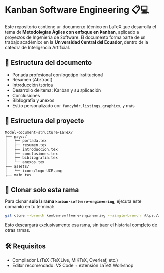 # Kanban Software Engineering 📋💻

Este repositorio contiene un documento técnico en LaTeX que desarrolla el tema de **Metodologías Ágiles con enfoque en Kanban**, aplicado a proyectos de Ingeniería de Software. El documento forma parte de un trabajo académico en la **Universidad Central del Ecuador**, dentro de la cátedra de Inteligencia Artificial.

## 📌 Estructura del documento

- Portada profesional con logotipo institucional
- Resumen (Abstract)
- Introducción teórica
- Desarrollo del tema: Kanban y su aplicación
- Conclusiones
- Bibliografía y anexos
- Estilo personalizado con `fancyhdr`, `listings`, `graphicx`, y más

## 📂 Estructura del proyecto

```
Model-document-structure-LaTeX/
├── pages/
│   ├── portada.tex
│   ├── resumen.tex
│   ├── introduccion.tex
│   ├── conclusiones.tex
│   ├── bibliografia.tex
│   └── anexos.tex
├── assets/
│   └── icons/logo-UCE.png
├── main.tex
```

## 🚀 Clonar solo esta rama

Para clonar **solo la rama `kanban-software-engineering`**, ejecuta este comando en tu terminal:

```bash
git clone --branch kanban-software-engineering --single-branch https://github.com/Dennis290699/Model-document-structure-LaTeX.git
```

Esto descargará exclusivamente esa rama, sin traer el historial completo de otras ramas.

## 🛠 Requisitos

- Compilador LaTeX (TeX Live, MiKTeX, Overleaf, etc.)
- Editor recomendado: VS Code + extensión LaTeX Workshop

